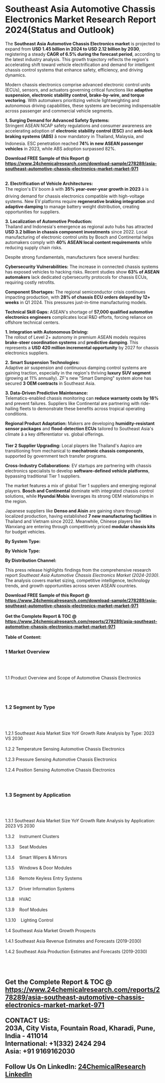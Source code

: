 <h1>Southeast Asia Automotive Chassis Electronics Market Research Report 2024(Status and Outlook)</h1><p>The <strong>Southeast Asia Automotive Chassis Electronics market</strong> is projected to expand from <strong>USD 1.45 billion in 2024 to USD 2.12 billion by 2030</strong>, registering a steady <strong>CAGR of 6.5% during the forecast period</strong>, according to the latest industry analysis. This growth trajectory reflects the region's accelerating shift toward vehicle electrification and demand for intelligent chassis control systems that enhance safety, efficiency, and driving dynamics.</p><p>Modern chassis electronics comprise advanced electronic control units (ECUs), sensors, and actuators governing critical functions like <strong>adaptive suspension, electronic stability control, brake-by-wire, and torque vectoring</strong>. With automakers prioritizing vehicle lightweighting and autonomous driving capabilities, these systems are becoming indispensable across passenger and commercial vehicle segments.</p><p><strong>1. Surging Demand for Advanced Safety Systems:</strong><br>
Stringent ASEAN NCAP safety regulations and consumer awareness are accelerating adoption of <strong>electronic stability control (ESC)</strong> and <strong>anti-lock braking systems (ABS)</strong> â now mandatory in Thailand, Malaysia, and Indonesia. ESC penetration reached <strong>74% in new ASEAN passenger vehicles</strong> in 2023, while ABS adoption surpassed 82%.</p><div><b>Download FREE Sample of this Report @ 
            <a href="https://www.24chemicalresearch.com/download-sample/278289/asia-southeast-automotive-chassis-electronics-market-market-971">
            https://www.24chemicalresearch.com/download-sample/278289/asia-southeast-automotive-chassis-electronics-market-market-971</a></b></div><br><p><strong>2. Electrification of Vehicle Architectures:</strong><br>
The region's EV boom â with <strong>35% year-over-year growth in 2023</strong> â is driving demand for chassis electronics compatible with high-voltage systems. New EV platforms require <strong>regenerative braking integration</strong> and <strong>adaptive damping</strong> to manage battery weight distribution, creating opportunities for suppliers.</p><p><strong>3. Localization of Automotive Production:</strong><br>
Thailand and Indonesia's emergence as regional auto hubs has attracted <strong>USD 3.2 billion in chassis component investments</strong> since 2022. Local manufacturing of electronic control units by Bosch and Continental helps automakers comply with <strong>40% ASEAN local content requirements</strong> while reducing supply chain risks.</p><p>Despite strong fundamentals, manufacturers face several hurdles:</p><p><strong>Cybersecurity Vulnerabilities:</strong> The increase in connected chassis systems has exposed vehicles to hacking risks. Recent studies show <strong>63% of ASEAN automakers</strong> lack dedicated cybersecurity protocols for chassis ECUs, requiring costly retrofits.</p><p><strong>Component Shortages:</strong> The regional semiconductor crisis continues impacting production, with <strong>28% of chassis ECU orders delayed by 12+ weeks</strong> in Q1 2024. This pressures just-in-time manufacturing models.</p><p><strong>Technical Skill Gaps:</strong> ASEAN's shortage of <strong>57,000 qualified automotive electronics engineers</strong> complicates local R&amp;D efforts, forcing reliance on offshore technical centers.</p><p><strong>1. Integration with Autonomous Driving:</strong><br>
The rollout of Level 2+ autonomy in premium ASEAN models requires <strong>brake-steer coordination systems</strong> and <strong>predictive damping</strong>. This represents a <strong>USD 420 million incremental opportunity</strong> by 2027 for chassis electronics suppliers.</p><p><strong>2. Smart Suspension Technologies:</strong><br>
Adaptive air suspension and continuous damping control systems are gaining traction, especially in the region's thriving <strong>luxury SUV segment</strong> (growing at 11% annually). ZF's new "Smart Damping" system alone has secured <strong>3 OEM contracts</strong> in Southeast Asia.</p><p><strong>3. Data-Driven Predictive Maintenance:</strong><br>
Telematics-enabled chassis monitoring can <strong>reduce warranty costs by 18%</strong> and prevent failures. Suppliers like Continental are partnering with ride-hailing fleets to demonstrate these benefits across tropical operating conditions.</p><p><strong>Regional Product Adaptation:</strong> Makers are developing <strong>humidity-resistant sensor packages</strong> and <strong>flood-detection ECUs</strong> tailored to Southeast Asia's climate â a key differentiator vs. global offerings.</p><p><strong>Tier 2 Supplier Upgrading:</strong> Local players like Thailand's Aapico are transitioning from mechanical to <strong>mechatronic chassis components</strong>, supported by government tech transfer programs.</p><p><strong>Cross-Industry Collaborations:</strong> EV startups are partnering with chassis electronics specialists to develop <strong>software-defined vehicle platforms</strong>, bypassing traditional Tier 1 suppliers.</p><p>The market features a mix of global Tier 1 suppliers and emerging regional players. <strong>Bosch and Continental</strong> dominate with integrated chassis control solutions, while <strong>Hyundai Mobis</strong> leverages its strong OEM relationships in the region.</p><p>Japanese suppliers like <strong>Denso and Aisin</strong> are gaining share through localized production, having established <strong>7 new manufacturing facilities</strong> in Thailand and Vietnam since 2022. Meanwhile, Chinese players like Wanxiang are entering through competitively priced <strong>modular chassis kits</strong> for budget vehicles.</p><p><strong>By System Type:</strong></p><p><strong>By Vehicle Type:</strong></p><p><strong>By Distribution Channel:</strong></p><p>This press release highlights findings from the comprehensive research report <em>Southeast Asia Automotive Chassis Electronics Market (2024-2030)</em>. The analysis covers market sizing, competitive intelligence, technology trends, and growth opportunities across seven ASEAN countries.</p><div><b>Download FREE Sample of this Report @ 
            <a href="https://www.24chemicalresearch.com/download-sample/278289/asia-southeast-automotive-chassis-electronics-market-market-971">
            https://www.24chemicalresearch.com/download-sample/278289/asia-southeast-automotive-chassis-electronics-market-market-971</a></b></div><br><div><b>Get the Complete Report & TOC @ 
            <a href="https://www.24chemicalresearch.com/reports/278289/asia-southeast-automotive-chassis-electronics-market-market-971">
            https://www.24chemicalresearch.com/reports/278289/asia-southeast-automotive-chassis-electronics-market-market-971</a></b></div><br>
            <b>Table of Content:</b><p><h2><span style="font-size:16px"><strong>1 Market Overview&nbsp;&nbsp; &nbsp;</strong></span></h2><br />
<br />
<p>1.1 Product Overview and Scope of Automotive Chassis Electronics&nbsp;</p><br />
<br />
<h2><strong><span style="font-size:16px">1.2 Segment by Type&nbsp;&nbsp; &nbsp;</span></strong></h2><br />
<br />
<p>1.2.1 Southeast Asia Market Size YoY Growth Rate Analysis by Type: 2023 VS 2030&nbsp;&nbsp; &nbsp;<br /><br />
1.2.2 Temperature Sensing Automotive Chassis Electronics&nbsp;&nbsp; &nbsp;<br /><br />
1.2.3 Pressure Sensing Automotive Chassis Electronics<br /><br />
1.2.4 Position Sensing Automotive Chassis Electronics<br /><br />
<br />
<h2><span style="font-size:16px"><strong>1.3 Segment by Application&nbsp;&nbsp;</strong></span></h2><br />
<br />
<p>1.3.1 Southeast Asia Market Size YoY Growth Rate Analysis by Application: 2023 VS 2030&nbsp;&nbsp; &nbsp;<br /><br />
1.3.2&nbsp;&nbsp; &nbsp;Instrument Clusters<br /><br />
1.3.3&nbsp;&nbsp; &nbsp;Seat Modules<br /><br />
1.3.4&nbsp;&nbsp; &nbsp;Smart Wipers & Mirrors<br /><br />
1.3.5&nbsp;&nbsp; &nbsp;Windows & Door Modules<br /><br />
1.3.6&nbsp;&nbsp; &nbsp;Remote Keyless Entry Systems<br /><br />
1.3.7&nbsp;&nbsp; &nbsp;Driver Information Systems<br /><br />
1.3.8&nbsp;&nbsp; &nbsp;HVAC<br /><br />
1.3.9&nbsp;&nbsp; &nbsp;Roof Modules<br /><br />
1.3.10&nbsp;&nbsp; &nbsp;Lighting Control<br /><br />
1.4 Southeast Asia Market Growth Prospects&nbsp;&nbsp; &nbsp;<br /><br />
1.4.1 Southeast Asia Revenue Estimates and Forecasts (2019-2030)&nbsp;&nbsp; &nbsp;<br /><br />
1.4.2 Southeast Asia Production Estimates and Forecasts (2019-2030)&nbsp;&nbsp;</p><br />
<br />
<h2><sp</p><div><b>Get the Complete Report & TOC @ 
            <a href="https://www.24chemicalresearch.com/reports/278289/asia-southeast-automotive-chassis-electronics-market-market-971">
            https://www.24chemicalresearch.com/reports/278289/asia-southeast-automotive-chassis-electronics-market-market-971</a></b></div><br><b>CONTACT US:</b><br>
            203A, City Vista, Fountain Road, Kharadi, Pune, India - 411014<br>
            International: +1(332) 2424 294<br>
            Asia: +91 9169162030 <br><br>
            Follow Us On LinkedIn: <a href="https://www.linkedin.com/company/24chemicalresearch/">24ChemicalResearch LinkedIn</a>